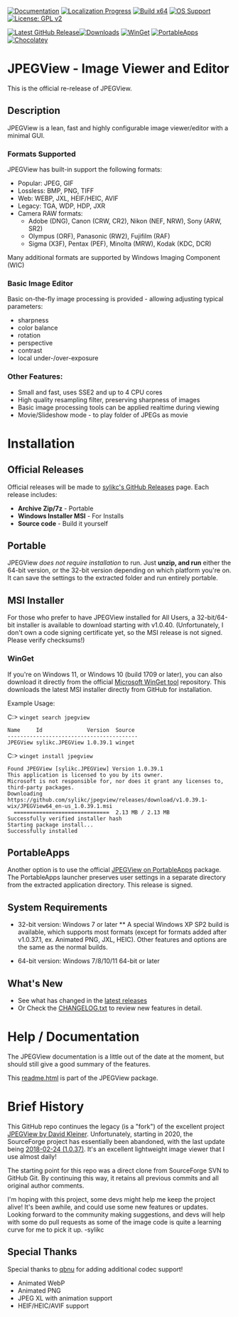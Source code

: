 [![Documentation](https://img.shields.io/badge/Docs-Outdated-yellowgreen)](https://htmlpreview.github.io/?https://github.com/sylikc/jpegview/blob/master/src/JPEGView/Config/readme.html) [![Localization Progress](https://img.shields.io/badge/Localized-82%25-blueviolet)](https://github.com/sylikc/jpegview/wiki/Localization) [![Build x64](https://github.com/sylikc/jpegview/actions/workflows/build-release-x64.yml/badge.svg?branch=master)](https://github.com/sylikc/jpegview/actions/workflows/build-release-x64.yml) [![OS Support](https://img.shields.io/badge/Windows-XP%20%7C%207%20%7C%2010%20%7C%2011-blue)](#) [![License: GPL v2](https://img.shields.io/badge/License-GPL%20v2-blue)](https://github.com/sylikc/jpegview/blob/master/LICENSE.txt)

[![Latest GitHub Release](https://img.shields.io/github/v/release/sylikc/jpegview?label=GitHub&style=social)](https://github.com/sylikc/jpegview/releases)[![Downloads](https://badgen.net/github/assets-dl/sylikc/jpegview?cache=3600&color=grey&label=)](#) [![WinGet](https://img.shields.io/badge/WinGet-Current-green)](https://winstall.app/apps/sylikc.JPEGView) [![PortableApps](https://img.shields.io/badge/PortableApps-Current-green)](https://portableapps.com/apps/graphics_pictures/jpegview_portable) [![Chocolatey](https://img.shields.io/chocolatey/v/jpegview)](https://community.chocolatey.org/packages/jpegview)

# JPEGView - Image Viewer and Editor

This is the official re-release of JPEGView.

## Description

JPEGView is a lean, fast and highly configurable image viewer/editor with a minimal GUI.

### Formats Supported

JPEGView has built-in support the following formats:

* Popular: JPEG, GIF
* Lossless: BMP, PNG, TIFF
* Web: WEBP, JXL, HEIF/HEIC, AVIF
* Legacy: TGA, WDP, HDP, JXR
* Camera RAW formats:
  * Adobe (DNG), Canon (CRW, CR2), Nikon (NEF, NRW), Sony (ARW, SR2)
  * Olympus (ORF), Panasonic (RW2), Fujifilm (RAF)
  * Sigma (X3F), Pentax (PEF),  Minolta (MRW), Kodak (KDC, DCR)

Many additional formats are supported by Windows Imaging Component (WIC)

### Basic Image Editor

Basic on-the-fly image processing is provided - allowing adjusting typical parameters:

* sharpness
* color balance
* rotation
* perspective
* contrast
* local under-/over-exposure

### Other Features:

* Small and fast, uses SSE2 and up to 4 CPU cores
* High quality resampling filter, preserving sharpness of images
* Basic image processing tools can be applied realtime during viewing
* Movie/Slideshow mode - to play folder of JPEGs as movie

# Installation

## Official Releases

Official releases will be made to [sylikc's GitHub Releases](https://github.com/sylikc/jpegview/releases) page.  Each release includes:

* **Archive Zip/7z** - Portable
* **Windows Installer MSI** - For Installs
* **Source code** - Build it yourself

## Portable

JPEGView _does not require installation_ to run.  Just **unzip, and run** either the 64-bit version, or the 32-bit version depending on which platform you're on.  It can save the settings to the extracted folder and run entirely portable.

## MSI Installer

For those who prefer to have JPEGView installed for All Users, a 32-bit/64-bit installer is available to download starting with v1.0.40.  (Unfortunately, I don't own a code signing certificate yet, so the MSI release is not signed.  Please verify checksums!)

### WinGet

If you're on Windows 11, or Windows 10 (build 1709 or later), you can also download it directly from the official [Microsoft WinGet tool](https://docs.microsoft.com/en-us/windows/package-manager/winget/) repository.  This downloads the latest MSI installer directly from GitHub for installation.

Example Usage:

C:\> `winget search jpegview`
```
Name     Id              Version  Source
-----------------------------------------
JPEGView sylikc.JPEGView 1.0.39.1 winget
```

C:\> `winget install jpegview`
```
Found JPEGView [sylikc.JPEGView] Version 1.0.39.1
This application is licensed to you by its owner.
Microsoft is not responsible for, nor does it grant any licenses to, third-party packages.
Downloading https://github.com/sylikc/jpegview/releases/download/v1.0.39.1-wix/JPEGView64_en-us_1.0.39.1.msi
  ==============================  2.13 MB / 2.13 MB
Successfully verified installer hash
Starting package install...
Successfully installed
```

## PortableApps

Another option is to use the official [JPEGView on PortableApps](https://portableapps.com/apps/graphics_pictures/jpegview_portable) package.  The PortableApps launcher preserves user settings in a separate directory from the extracted application directory.  This release is signed.

## System Requirements

* 32-bit version: Windows 7 or later
** A special Windows XP SP2 build is available, which supports most formats (except for formats added after v1.0.37.1, ex. Animated PNG, JXL, HEIC).  Other features and options are the same as the normal builds.

* 64-bit version: Windows 7/8/10/11 64-bit or later


## What's New

* See what has changed in the [latest releases](https://github.com/sylikc/jpegview/releases)
* Or Check the [CHANGELOG.txt](https://github.com/sylikc/jpegview/blob/master/CHANGELOG.txt) to review new features in detail.

# Help / Documentation

The JPEGView documentation is a little out of the date at the moment, but should still give a good summary of the features.

This [readme.html](https://htmlpreview.github.io/?https://github.com/sylikc/jpegview/blob/master/src/JPEGView/Config/readme.html) is part of the JPEGView package.


# Brief History

This GitHub repo continues the legacy (is a "fork") of the excellent project [JPEGView by David Kleiner](https://sourceforge.net/projects/jpegview/).  Unfortunately, starting in 2020, the SourceForge project has essentially been abandoned, with the last update being [2018-02-24 (1.0.37)](https://sourceforge.net/projects/jpegview/files/jpegview/).  It's an excellent lightweight image viewer that I use almost daily!

The starting point for this repo was a direct clone from SourceForge SVN to GitHub Git.  By continuing this way, it retains all previous commits and all original author comments.  

I'm hoping with this project, some devs might help me keep the project alive!  It's been awhile, and could use some new features or updates.  Looking forward to the community making suggestions, and devs will help with some do pull requests as some of the image code is quite a learning curve for me to pick it up. -sylikc

## Special Thanks

Special thanks to [qbnu](https://github.com/qbnu) for adding additional codec support!
* Animated WebP
* Animated PNG
* JPEG XL with animation support
* HEIF/HEIC/AVIF support
